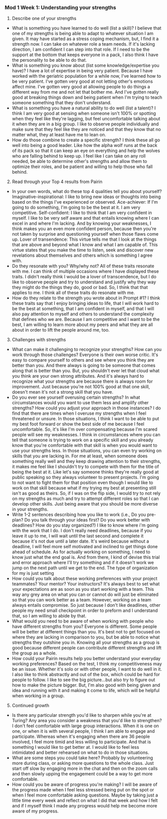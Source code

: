 ### Mod 1 Week 1: Understanding your strengths

1. Describe one of your strengths
* What is something you have learned to do well (list a skill)?
  I believe that one of my strengths is being able to adapt to whatever situation I am given. It may have started as a stress coping mechanism, but, I find it a strength now. I can take on whatever role a team needs. If it's lacking direction, I am confident I can step into that role. If I need to be the support at the bottom that keeps everyone in a pack, I also think I have the personality to be able to do that.
* What is something you know about (list some knowledge/expertise you have)?
  I have a lot of expertise in being very patient. Because I have worked with the geriatric population for a while now, I've learned how to be very patient. I've gotten very good at not letting other's emotions affect mine. I've gotten very good at allowing people to do things a different way from me and not let that bother me. And I've gotten really good at breaking things down and being patient when I'm trying to teach someone something that they don't understand.
* What is something you have a natural ability to do well (list a talent)?
  I think I am very good at sensing when someone isn't 100% or spotting when they feel like they're lagging, but feel uncomfortable talking about it when they are in a big group. I like to observe people individually and make sure that they feel like they are noticed and that they know that no matter what, they at least have me to lean on.
* How do those combine to create a specific strength?
  I think these all go well into being a good leader. Like how the alpha wolf runs at the back of its pack so that it can keep an eye on everything and help the wolves who are falling behind to keep up. I feel like I can take on any roll needed, be able to determine other's strengths and allow them to optimize their roles, and be patient and willing to help those who fall behind.

2. Read through your Top 4 results from Pairin
* In your own words, what do these top 4 qualities tell you about yourself?
Imaginative-inspirational: I like to bring new ideas or thoughts into being based on the things I've experienced or observed.
Ace-achiever: If I'm going to do something, I'm going to be the best at it. I am very competitive.
Self-confident: I like to think that I am very confident in myself. I like to be very self aware and that entails knowing where I can excel in and where I'm lacking. And by knowing your weaknesses, I think makes you an even more confident person, because then you're not taken by surprise and questioning yourself when those flaws come up.
Lover of transendence: This virtue tells me that I look at the things that are above and beyond what I know and what I am capable of. This virtue states that you make the time to listen, seek and discover new revelations about themselves and others which is something I agree with.
* Do they resonate with you? Why/why not?
  All of these traits resonate with me. I can think of multiple occasions where I have displayed these traits. I didn't really think I would be a lover of transcendence, but I do like to observe people and try to understand and justify why they way they might do the things they do, good or bad. So, I think that that applies to me.
  I think all of these traits do resonate with me.
* How do they relate to the strength you wrote about in Prompt #1?
  I think these traits say that I enjoy bringing ideas to life, that I will work hard to be the best at something, that I am confident in myself, and that I will also pay attention to myself and others to understand the complexity that defines who we are. Because I am competitive and I want to be the best, I am willing to learn more about my peers and what they are all about in order to lift the people around me, too.

3. Challenges with strengths
* What can make it challenging to recognize your strengths? How can you work through those challenges?
  Everyone is their own worse critic. It's easy to compare yourself to others and see where you think they are better than you. And there always is going to be someone that comes along that is better than you. But, you shouldn't ever let that cloud what you think are your own strong attributes. And it's always hard to recognize what your strengths are because there is always room for improvement. Just because you're not 100% good at that one skill, doesn't mean it's not a strong skill that you have.
* Do you ever see yourself overusing certain strengths? In what circumstances would you want to use them less and amplify other strengths? How could you adjust your approach in those instances?
  I do find that there are times when I overuse my strengths when I feel threatened or unsure. In those situations, I think I want to be able to put my best foot forward or show the best side of me because I feel uncomfortable. So, it's like I'm over compensating because I'm scared people will see my weaknesses.
  I think in circumstances where you can tell that someone is trying to work on a specific skill and you already know that you're comfortable with that skill is when you would want to use your strengths less. In those situations, you can even try working on skills that you are lacking in.
  For me at least, when someone does something really well and they keep drawing attention to their strengths, it makes me feel like I shouldn't try to compete with them for the title of being the best at it. Like let's say someone thinks they're really good at public speaking so they always volunteer to present projects. I'm going to not want to fight them for that position even though I would like to work on that skill because what if my trying my best at presenting still isn't as good as theirs. So, if I was on the flip side, I would try to not rely on my strengths as much and try to attempt different roles so that I can develop other skills. Just being aware that you should be more diverse in your strengths.
* Write 1-2 sentences describing how you like to work (i.e., Do you pre-plan? Do you talk through your ideas first? Do you work better with deadlines? How do you stay organized?)
  I like to know where i'm going with the work that I do. I don't really need deadlines, because if you leave it up to me, I will wait until the last second and complete it because it's not due until a later date. It's weird because without a deadline, I will feel more self motivated and inclined to get things done ahead of schedule. As for actually working on something, I need to know just what the end goal is. And from there, I kind of devise this trial and error approach where I'll try something and if it doesn't work we jump on the next path until we get to the end. The type of organization for my is just setting
* How could you talk about these working preferences with your project teammates? Your mentor? Your instructors?
  It's always best to set what your expectations are as soon as you start working with a team. This way any grey area on what you can or cannot do will just be eliminated so that you can work better as a team. However, working on a team always entails compromise. So just because I don't like deadlines, other people my need small checkpoint in order to preform and I understand that, so I am willing to abide by that.
* What would you need to be aware of when working with people who have different strengths from you?
  Everyone is different. Some people will be better at different things than you. It's best not to get focused on where they are lacking in comparison to you, but be able to notice what strengths they outshine you in. Knowing all your strengths as a group is good because different people can contribute different strengths and lift the group as a whole.
* How could your Pairin results help you better understand your everyday working preferences?
    Based on the test, I think my competitiveness may be an issue. Whether it's solo or with other people, I want to do well in it. I also like to think abstractly and out of the box, which could be hard for people to follow. I like to see the big picture...but also try to figure out how to make the picture bigger. But, I'm also good with being given and idea and running with it and making it come to life, which will be helpful when working in a group.

5. Continued growth
* Is there any particular strength you'd like to sharpen while you're at Turing? Any area you consider a weakness that you'd like to strengthen?
  I don't feel comfortable with large group interactions. When it is one on one, or when it is with several people, I think I am able to engage and participate. Whereas when it's engaging when there are 36 people involved, I feel more timid and less willing to participate. And that is something I would like to get better at. I would like to feel less intimidated and better rehearsed on what to do in those situations.
* What are some steps you could take here?
  Probably by volunteering more during class, or asking more questions to the whole class. Just start off slow by engaging more in the chat and then on the zoom calls and then slowly upping the engagement could be a way to get more comfortable.
* How could you be aware of progress you're making?
  I will be aware of the progress made when I feel less stressed being put on the spot or when I feel more comfortable asking questions. Maybe by taking just a little time every week and reflect on what I did that week and how I felt and if I myself think I made any progress would help me become more aware of my progress.

